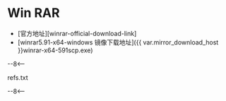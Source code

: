 # Win RAR

- [官方地址][winrar-official-download-link]
- [winrar5.91-x64-windows 镜像下载地址]({{ var.mirror_download_host }}winrar-x64-591scp.exe)




--8<--

refs.txt

--8<--